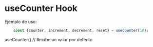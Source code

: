 # useCounter Hook

Ejemplo de uso:
```javascript
    const {counter, increment, decrement, reset} = useCounter(10);
```

useCounter() // Recibe un valor por defecto
